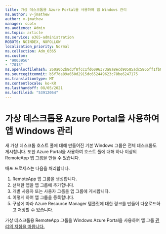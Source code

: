 ```yaml
---
title: 가상 데스크톱용 Azure Portal을 사용하여 앱 Windows 관리
ms.author: v-jmathew
author: v-jmathew
manager: scotv
ms.audience: Admin
ms.topic: article
ms.service: o365-administration
ROBOTS: NOINDEX, NOFOLLOW
localization_priority: Normal
ms.collection: Adm_O365
ms.custom:
- "9003956"
- "7013"
ms.openlocfilehash: 260a0b2b8d3f8fcc1fd6096373a8a8ecd90585adc5865ff1fb832870cb62102e
ms.sourcegitcommit: b5f7da89a650d2915dc652449623c78be6247175
ms.translationtype: MT
ms.contentlocale: ko-KR
ms.lasthandoff: 08/05/2021
ms.locfileid: "53912064"
---
```

# <a name="manage-app-groups-by-using-the-azure-portal-for-windows-virtual-desktop"></a>가상 데스크톱용 Azure Portal을 사용하여 앱 Windows 관리

새 가상 데스크톱 호스트 풀에 대해 만들어진 기본 Windows 그룹은 전체 데스크톱도 게시합니다. 또한 Azure Portal을 사용하여 호스트 풀에 대해 하나 이상의 RemoteApp 앱 그룹을 만들 수 있습니다.

배포 프로세스는 다음을 처리합니다.

1. RemoteApp 앱 그룹을 생성합니다.
2. 선택한 앱을 앱 그룹에 추가합니다.
3. 개별 사용자 또는 사용자 그룹을 앱 그룹에 게시합니다.
4. 이렇게 하여 앱 그룹을 등록합니다.
5. 구성에 따라 Azure Resource Manager 템플릿에 대한 링크를 만들어 다운로드하고 저장할 수 있습니다.

가상 데스크톱용 RemoteApp 그룹을 Windows Azure Portal을 사용하여 앱 그룹 [관리의 지침을 따릅니다.](https://go.microsoft.com/fwlink/?linkid=2129550)
